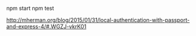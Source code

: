 npm start
npm test

http://mherman.org/blog/2015/01/31/local-authentication-with-passport-and-express-4/#.WGZJ-vkrK01
